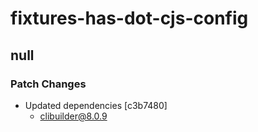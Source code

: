 # fixtures-has-dot-cjs-config

## null

### Patch Changes

- Updated dependencies [c3b7480]
  - clibuilder@8.0.9
